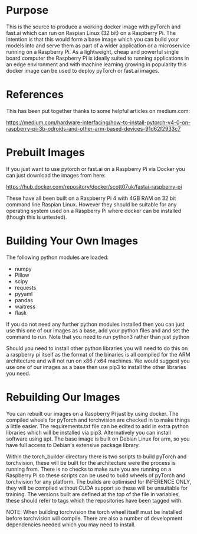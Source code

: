 # Purpose

This is the source to produce a working docker image with pyTorch and fast.ai which can run on Raspian Linux (32 bit) on a Raspberry Pi.  The intention is that this would form a base image which you can build your models into and serve them as part of a wider application or a microservice running on a Raspberry Pi.  As a lightweight, cheap and powerful single board computer the Raspberry Pi is ideally suited to running applications in an edge environment and with machine learning growing in popularity this docker image can be used to deploy pyTorch or fast.ai images.

# References

This has been put together thanks to some helpful articles on medium.com:

https://medium.com/hardware-interfacing/how-to-install-pytorch-v4-0-on-raspberry-pi-3b-odroids-and-other-arm-based-devices-91d62f2933c7

# Prebuilt Images

If you just want to use pytorch or fast.ai on a Raspberry Pi via Docker you can just download the images from here:

https://hub.docker.com/repository/docker/scott07uk/fastai-raspberry-pi

These have all been built on a Raspberry Pi 4 with 4GB RAM on 32 bit command line Raspian Linux.  However they should be suitable for any operating system used on a Raspberry Pi where docker can be installed (though this is untested).

# Building Your Own Images

The following python modules are loaded:

- numpy
- Pillow
- scipy
- requests
- pyyaml
- pandas
- waitress
- flask

If you do not need any further python modules installed then you can just use this one of our images as a base, add your python files and and set the command to run.  Note that you need to run python3 rather than just python

Should you need to install other python libraries you will need to do this on a raspberry pi itself as the format of the binaries is all compiled for the ARM architecture and will not run on x86 / x64 machines.  We would suggest you use one of our images as a base then use pip3 to install the other libraries you need.

# Rebuilding Our Images

You can rebuilt our images on a Raspberry Pi just by using docker.  The compiled wheels for pyTorch and torchvision are checked in to make things a little easier.  The requirements.txt file can be edited to add in extra python libraries which will be installed via pip3.  Alternatively you can install software using apt.  The base image is built on Debian Linux for arm, so you have full access to Debian's extensive package library. 

Within the torch_builder directory there is two scripts to build pyTorch and torchvision, these will be built for the architecture were the process is running from.  There is no checks to make sure you are running on a Raspberry Pi so these scripts can be used to build wheels of pyTorch and torchvision for any platform.  The builds are optimised for INFERENCE ONLY, they will be compiled without CUDA support so these will be unsuitable for training.  The versions built are defined at the top of the file in variables, these should refer to tags which the repositories have been tagged with.

NOTE: When building torchvision the torch wheel itself must be installed before torchvision will compile.  There are also a number of development dependencies needed which you may need to install.